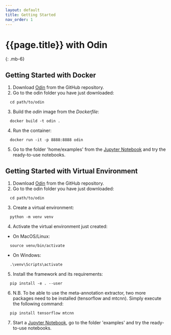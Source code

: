 ```yaml
---
layout: default
title: Getting Started
nav_order: 1
---
```


# {{page.title}} with Odin
{: .mb-6}

## Getting Started with Docker

1. Download <a href="https://github.com/rnt-pmi/odin" target="_blank">Odin</a> from the GitHub repository.
2. Go to the odin folder you have just downloaded:
```
  cd path/to/odin
```

3. Build the _odin_ image from the _Dockerfile_:
```
  docker build -t odin .
```

4. Run the container:
```
  docker run -it -p 8888:8888 odin
```

5. Go to the folder 'home/examples' from the <a href="https://jupyter.org/" target="_blank">Jupyter Notebook</a> and try the ready-to-use notebooks.

## Getting Started with Virtual Environment

1. Download <a href="https://github.com/rnt-pmi/odin" target="_blank">Odin</a> from the GitHub repository.
2. Go to the odin folder you have just downloaded:
```
  cd path/to/odin
```

3. Create a virtual environment:
```
  python -m venv venv
```
4. Activate the virtual environment just created:
- On MacOS/Linux:
```
  source venv/bin/activate
```
- On Windows:
```
  .\venv\Scripts\activate
```
5. Install the framework and its requirements:
```
  pip install -e . --user
```
6. N.B. To be able to use the meta-annotation extractor, two more packages need to be installed (tensorflow and mtcnn). Simply execute the following command:
```
  pip install tensorflow mtcnn
```
7. Start a <a href="https://jupyter.org/" target="_blank">Jupyter Notebook</a>, go to the folder 'examples' and try the ready-to-use notebooks.
